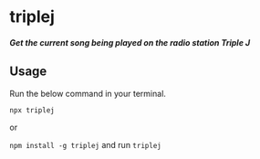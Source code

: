 # triplej

##### Get the current song being played on the radio station Triple J

## Usage 

Run the below command in your terminal. 

`npx triplej`

or

`npm install -g triplej` and run `triplej`
